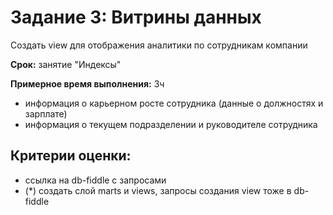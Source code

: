 # Задание 3: Витрины данных
Создать view для отображения аналитики по сотрудникам компании

**Срок:** занятие "Индексы"

**Примерное время выполнения:** 3ч

- информация о карьерном росте сотрудника (данные о должностях и зарплате)
- информация о текущем подразделении и руководителе сотрудника

## Критерии оценки:
- ссылка на db-fiddle с запросами
- (*) создать слой marts и views, запросы создания view тоже в db-fiddle
